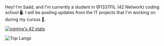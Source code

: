 Hey! I'm Saâd, and I'm currently a student in @1337FIL (42 Network) coding school 🖥.
I will be posting updates from the IT projects that I'm working on during my cursus 📁. 

[![sgmira's 42 stats](https://badge.mediaplus.ma/colorfulwaves/sgmira)](https://github.com/oakoudad/badge42)

![Top Langs](https://github-readme-stats.vercel.app/api/top-langs/?username=anuraghazra&layout=compact)
